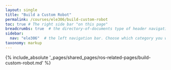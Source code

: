 ```yaml
---
layout: single
title: "Build a Custom Robot"
permalink: /courses/ele306/build-custom-robot
toc: true # The right side bar "on this page"
breadcrumbs: true  # the directory-of-documents type of header navigation
sidebar:
  nav: "ele306"  # the left navigation bar. Choose which category you want.
taxonomy: markup
---
```


{% include_absolute '_pages/shared_pages/ros-related-pages/build-custom-robot.md' %}

